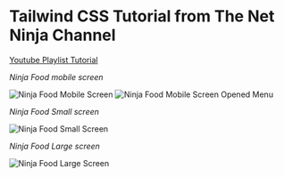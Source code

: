 # Tailwind CSS Tutorial from The Net Ninja Channel

[Youtube Playlist Tutorial](https://www.youtube.com/playlist?list=PL4cUxeGkcC9gpXORlEHjc5bgnIi5HEGhw)

_Ninja Food mobile screen_

![Ninja Food Mobile Screen](/.git-assets/mobile.jpg)
![Ninja Food Mobile Screen Opened Menu](/.git-assets/mobile-opened-menu.jpg)

_Ninja Food Small screen_

![Ninja Food Small Screen](/.git-assets/small.jpg)

_Ninja Food Large screen_

![Ninja Food Large Screen](/.git-assets/large.jpg)
